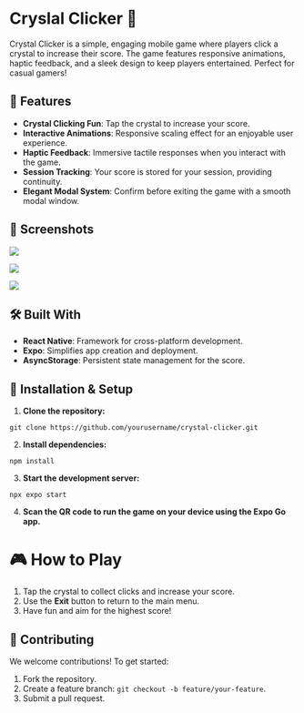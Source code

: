 # Cryslal Clicker 💎

Crystal Clicker is a simple, engaging mobile game where players click a crystal to increase their score. The game features responsive animations, haptic feedback, and a sleek design to keep players entertained. Perfect for casual gamers!


## 🚀 Features

- **Crystal Clicking Fun**: Tap the crystal to increase your score.
- **Interactive Animations**: Responsive scaling effect for an enjoyable user experience.
- **Haptic Feedback**: Immersive tactile responses when you interact with the game.
- **Session Tracking**: Your score is stored for your session, providing continuity.
- **Elegant Modal System**: Confirm before exiting the game with a smooth modal window.

## 📸 Screenshots

![](https://snipboard.io/uLaJzp.jpg)

![](https://snipboard.io/hcFZiE.jpg)

![](https://snipboard.io/8xjQqd.jpg)

## 🛠️ Built With
- **React Native**: Framework for cross-platform development.
- **Expo**: Simplifies app creation and deployment.
- **AsyncStorage**: Persistent state management for the score.


## 🔧 Installation & Setup
1. **Clone the repository:**

```
git clone https://github.com/yourusername/crystal-clicker.git
```
2. **Install dependencies:**

```
npm install
```

3. **Start the development server:**

```
npx expo start
```
4. **Scan the QR code to run the game on your device using the Expo Go app.**

# 🎮 How to Play

1. Tap the crystal to collect clicks and increase your score.
2. Use the **Exit** button to return to the main menu.
3. Have fun and aim for the highest score!

## 🤝 Contributing
We welcome contributions! To get started:

1. Fork the repository.
2. Create a feature branch: ```git checkout -b feature/your-feature```.
3. Submit a pull request.
